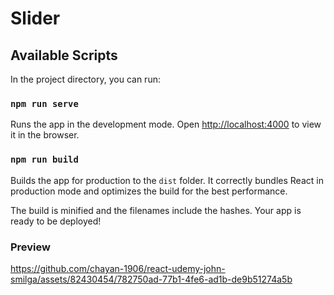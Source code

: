 # Slider

## Available Scripts

In the project directory, you can run:

### `npm run serve`

Runs the app in the development mode.
Open [http://localhost:4000](http://localhost:4000) to view it in the browser.

### `npm run build`

Builds the app for production to the `dist` folder.
It correctly bundles React in production mode and optimizes the build for the best performance.

The build is minified and the filenames include the hashes.
Your app is ready to be deployed!

### Preview
https://github.com/chayan-1906/react-udemy-john-smilga/assets/82430454/782750ad-77b1-4fe6-ad1b-de9b51274a5b
